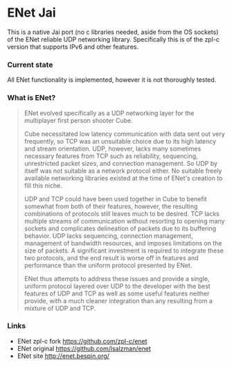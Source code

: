 # ENet Jai

This is a native Jai port (no c libraries needed, aside from the OS sockets) of the ENet reliable UDP networking library. Specifically this is of the zpl-c version that supports IPv6 and other features.

### Current state

All ENet functionality is implemented, however it is not thoroughly tested.

### What is ENet?
> ENet evolved specifically as a UDP networking layer for the multiplayer first person shooter Cube.
> 
> Cube necessitated low latency communication with data sent out very frequently, so TCP was an unsuitable choice due to its high latency and stream orientation. UDP, however, lacks many sometimes necessary features from TCP such as reliability, sequencing, unrestricted packet sizes, and connection management. So UDP by itself was not suitable as a network protocol either. No suitable freely available networking libraries existed at the time of ENet's creation to fill this niche.
>
> UDP and TCP could have been used together in Cube to benefit somewhat from both of their features, however, the resulting combinations of protocols still leaves much to be desired. TCP lacks multiple streams of communication without resorting to opening many sockets and complicates delineation of packets due to its buffering behavior. UDP lacks sequencing, connection management, management of bandwidth resources, and imposes limitations on the size of packets. A significant investment is required to integrate these two protocols, and the end result is worse off in features and performance than the uniform protocol presented by ENet.
> 
> ENet thus attempts to address these issues and provide a single, uniform protocol layered over UDP to the developer with the best features of UDP and TCP as well as some useful features neither provide, with a much cleaner integration than any resulting from a mixture of UDP and TCP.

### Links

- ENet zpl-c fork https://github.com/zpl-c/enet
- ENet original https://github.com/lsalzman/enet
- ENet site http://enet.bespin.org/

